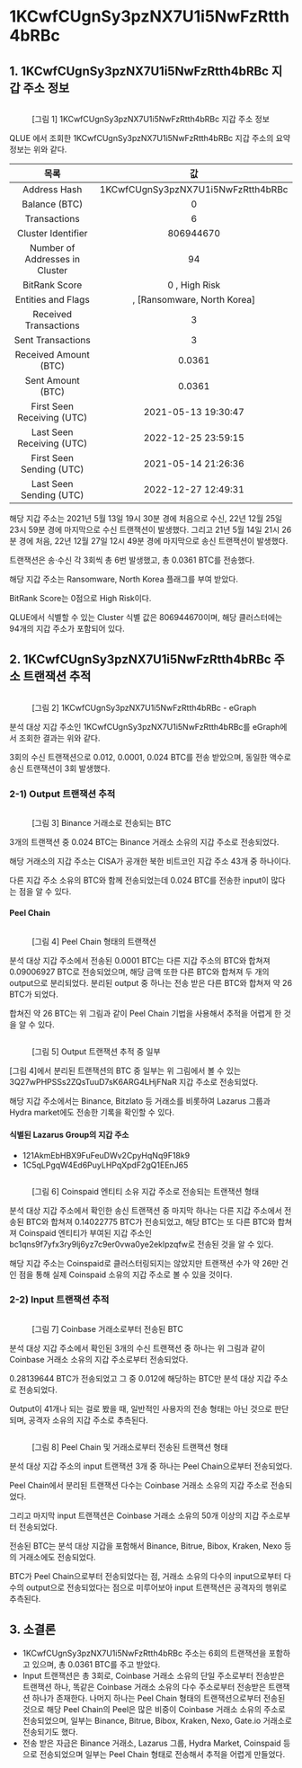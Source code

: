 # 1KCwfCUgnSy3pzNX7U1i5NwFzRtth4bRBc

## 1. 1KCwfCUgnSy3pzNX7U1i5NwFzRtth4bRBc 지갑 주소 정보

<figure><img src="../.gitbook/assets/image (3) (1).png" alt=""><figcaption><p>[그림 1] 1KCwfCUgnSy3pzNX7U1i5NwFzRtth4bRBc 지갑 주소 정보</p></figcaption></figure>

QLUE 에서 조회한 1KCwfCUgnSy3pzNX7U1i5NwFzRtth4bRBc 지갑 주소의 요약 정보는 위와 같다.

|               목록               |                  값                 |
| :----------------------------: | :--------------------------------: |
|          Address Hash          | 1KCwfCUgnSy3pzNX7U1i5NwFzRtth4bRBc |
|          Balance (BTC)         |                  0                 |
|          Transactions          |                  6                 |
|       Cluster Identifier       |              806944670             |
| Number of Addresses in Cluster |                 94                 |
|          BitRank Score         |            0 , High Risk           |
|       Entities and Flags       |    , \[Ransomware, North Korea]    |
|      Received Transactions     |                  3                 |
|        Sent Transactions       |                  3                 |
|      Received Amount (BTC)     |               0.0361               |
|        Sent Amount (BTC)       |               0.0361               |
|   First Seen Receiving (UTC)   |         2021-05-13 19:30:47        |
|    Last Seen Receiving (UTC)   |         2022-12-25 23:59:15        |
|    First Seen Sending (UTC)    |         2021-05-14 21:26:36        |
|     Last Seen Sending (UTC)    |         2022-12-27 12:49:31        |

해당 지갑 주소는 2021년 5월 13일 19시 30분 경에 처음으로 수신, 22년 12월 25일 23시 59분 경에 마지막으로 수신 트랜잭션이 발생했다. 그리고 21년 5월 14일 21시 26분 경에 처음, 22년 12월 27일 12시 49분 경에 마지막으로 송신 트랜잭션이 발생했다.

트랜잭션은 송·수신 각 3회씩 총 6번 발생했고, 총 0.0361 BTC를 전송했다.

해당 지갑 주소는 Ransomware, North Korea 플래그를 부여 받았다.

BitRank Score는 0점으로 High Risk이다.

QLUE에서 식별할 수 있는 Cluster 식별 값은 806944670이며, 해당 클러스터에는 94개의 지갑 주소가 포함되어 있다.

## 2. 1KCwfCUgnSy3pzNX7U1i5NwFzRtth4bRBc 주소 트랜잭션 추적

<figure><img src="../.gitbook/assets/image (8) (1).png" alt=""><figcaption><p>[그림 2] 1KCwfCUgnSy3pzNX7U1i5NwFzRtth4bRBc - eGraph</p></figcaption></figure>

분석 대상 지갑 주소인 1KCwfCUgnSy3pzNX7U1i5NwFzRtth4bRBc를 eGraph에서 조회한 결과는 위와 같다.

3회의 수신 트랜잭션으로 0.012, 0.0001, 0.024 BTC를 전송 받았으며, 동일한 액수로 송신 트랜잭션이 3회 발생했다.

### 2-1) Output 트랜잭션 추적

<figure><img src="../.gitbook/assets/image (79).png" alt=""><figcaption><p>[그림 3] Binance 거래소로 전송되는 BTC</p></figcaption></figure>

3개의 트랜잭션 중 0.024 BTC는 Binance 거래소 소유의 지갑 주소로 전송되었다.

해당 거래소의 지갑 주소는 CISA가 공개한 북한 비트코인 지갑 주소 43개 중 하나이다.

다른 지갑 주소 소유의 BTC와 함께 전송되었는데 0.024 BTC를 전송한 input이 많다는 점을 알 수 있다.

#### Peel Chain

<figure><img src="../.gitbook/assets/image (66).png" alt=""><figcaption><p>[그림 4] Peel Chain 형태의 트랜잭션</p></figcaption></figure>

분석 대상 지갑 주소에서 전송된 0.0001 BTC는 다른 지갑 주소의 BTC와 합쳐져 0.09006927 BTC로 전송되었으며, 해당 금액 또한 다른 BTC와 합쳐져 두 개의 output으로 분리되었다. 분리된 output 중 하나는 전송 받은 다른 BTC와 합쳐져 약 26 BTC가 되었다.

합쳐진 약 26 BTC는 위 그림과 같이 Peel Chain 기법을 사용해서 추적을 어렵게 한 것을 알 수 있다.

<figure><img src="../.gitbook/assets/image (36).png" alt=""><figcaption><p>[그림 5] Output 트랜잭션 추적 중 일부</p></figcaption></figure>

\[그림 4]에서 분리된 트랜잭션의 BTC 중 일부는 위 그림에서 볼 수 있는 3Q27wPHPSSs2ZQsTuuD7sK6ARG4LHjFNaR 지갑 주소로 전송되었다.

해당 지갑 주소에서는 Binance, Bitzlato 등 거래소를 비롯하여 Lazarus 그룹과 Hydra market에도 전송한 기록을 확인할 수 있다.

#### **식별된 Lazarus Group의 지갑 주소**

* 121AkmEbHBX9FuFeuDWv2CpyHqNq9F18k9
* 1C5qLPgqW4Ed6PuyLHPqXpdF2gQ1EEnJ65

<figure><img src="../.gitbook/assets/image (33).png" alt=""><figcaption><p>[그림 6] Coinspaid 엔티티 소유 지갑 주소로 전송되는 트랜잭션 형태</p></figcaption></figure>

분석 대상 지갑 주소에서 확인한 송신 트랜잭션 중 마지막 하나는 다른 지갑 주소에서 전송된 BTC와 합쳐져 0.14022775 BTC가 전송되었고, 해당 BTC는 또 다른 BTC와 합쳐져 Coinspaid 엔티티가 부여된 지갑 주소인 bc1qns9f7yfx3ry9lj6yz7c9er0vwa0ye2eklpzqfw로 전송된 것을 알 수 있다.

해당 지갑 주소는 Coinspaid로 클러스터링되지는 않았지만 트랜잭션 수가 약 26만 건인 점을 통해 실제 Coinspaid 소유의 지갑 주소로 볼 수 있을 것이다.

### 2-2) Input 트랜잭션 추적

<figure><img src="../.gitbook/assets/image (6) (1) (1).png" alt=""><figcaption><p>[그림 7] Coinbase 거래소로부터 전송된 BTC</p></figcaption></figure>

분석 대상 지갑 주소에서 확인된 3개의 수신 트랜잭션 중 하나는 위 그림과 같이 Coinbase 거래소 소유의 지갑 주소로부터 전송되었다.

0.28139644 BTC가 전송되었고 그 중 0.012에 해당하는 BTC만 분석 대상 지갑 주소로 전송되었다.

Output이 41개나 되는 걸로 봤을 때, 일반적인 사용자의 전송 형태는 아닌 것으로 판단되며, 공격자 소유의 지갑 주소로 추측된다.

<figure><img src="../.gitbook/assets/image (20) (1).png" alt=""><figcaption><p>[그림 8] Peel Chain 및 거래소로부터 전송된 트랜잭션 형태</p></figcaption></figure>

분석 대상 지갑 주소의 input 트랜잭션 3개 중 하나는 Peel Chain으로부터 전송되었다.

Peel Chain에서 분리된 트랜잭션 다수는 Coinbase 거래소 소유의 지갑 주소로 전송되었다.

그리고 마지막 input 트랜잭션은 Coinbase 거래소 소유의 50개 이상의 지갑 주소로부터 전송되었다.

전송된 BTC는 분석 대상 지갑을 포함해서 Binance, Bitrue, Bibox, Kraken, Nexo 등의 거래소에도 전송되었다.

BTC가 Peel Chain으로부터 전송되었다는 점, 거래소 소유의 다수의 input으로부터 다수의 output으로 전송되었다는 점으로 미루어보아 input 트랜잭션은 공격자의 행위로 추측된다.

## 3. 소결론

* 1KCwfCUgnSy3pzNX7U1i5NwFzRtth4bRBc 주소는 6회의 트랜잭션을 포함하고 있으며, 총 0.0361 BTC를 주고 받았다.
* Input 트랜잭션은 총 3회로, Coinbase 거래소 소유의 단일 주소로부터 전송받은 트랜잭션 하나, 똑같은 Coinbase 거래소 소유의 다수 주소로부터 전송받은 트랜잭션 하나가 존재한다. 나머지 하나는 Peel Chain 형태의 트랜잭션으로부터 전송된 것으로 해당 Peel Chain의 Peel은 많은 비중이 Coinbase 거래소 소유의 주소로 전송되었으며, 일부는 Binance, Bitrue, Bibox, Kraken, Nexo, Gate.io 거래소로 전송되기도 했다.
* 전송 받은 자금은 Binance 거래소, Lazarus 그룹, Hydra Market, Coinspaid 등으로 전송되었으며 일부는 Peel Chain 형태로 전송해서 추적을 어렵게 만들었다.


